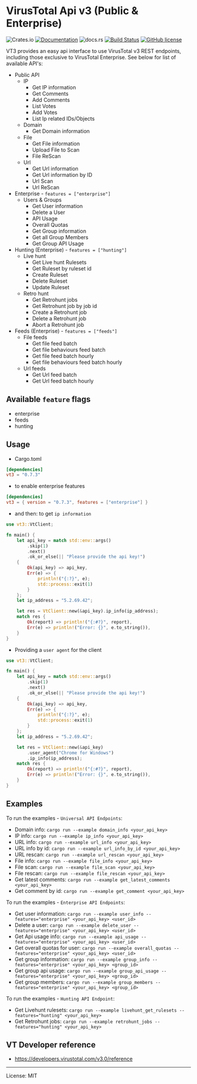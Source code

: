 # VirusTotal Api v3 (Public & Enterprise)
![Crates.io](https://img.shields.io/crates/v/vt3)
[![Documentation](https://docs.rs/vt3/badge.svg)](https://docs.rs/vt3)
![docs.rs](https://img.shields.io/docsrs/vt3/latest)
[![Build Status](https://travis-ci.com/marirs/vt3-rs.svg?branch=main)](https://travis-ci.com/marirs/vt3-rs)
[![GitHub license](https://img.shields.io/github/license/marirs/vt3-rs)](https://github.com/marirs/vt3-rs/blob/main/LICENSE)

VT3 provides an easy api interface to use VirusTotal v3 REST endpoints, 
including those exclusive to VirusTotal Enterprise. See below for list of available API's:  

- Public API
  - IP
    - Get IP information
    - Get Comments
    - Add Comments
    - List Votes
    - Add Votes
    - List Ip related IDs/Objects
  - Domain
    - Get Domain information
  - File
    - Get File information
    - Upload File to Scan
    - File ReScan
  - Url  
    - Get Url information
    - Get Url information by ID
    - Url Scan
    - Url ReScan
- Enterprise - `features = ["enterprise"]`
  - Users & Groups
    - Get User information
    - Delete a User
    - API Usage
    - Overall Quotas
    - Get Group information
    - Get all Group Members
    - Get Group API Usage
- Hunting (Enterprise) - `features = ["hunting"]`
  - Live hunt
    - Get Live hunt Rulesets
    - Get Ruleset by ruleset id
    - Create Ruleset
    - Delete Ruleset
    - Update Ruleset  
  - Retro hunt  
    - Get Retrohunt jobs
    - Get Retrohunt job by job id
    - Create a Retrohunt job
    - Delete a Retrohunt job
    - Abort a Retrohunt job
- Feeds (Enterprise) - `features = ["feeds"]`
  - File feeds
    - Get file feed batch
    - Get file behaviours feed batch  
    - Get file feed batch hourly
    - Get file behaviours feed batch hourly
  - Url feeds
    - Get Url feed batch
    - Get Url feed batch hourly

## Available `feature` flags
- enterprise
- feeds
- hunting

## Usage
- Cargo.toml
```toml
[dependencies]
vt3 = "0.7.3"
```

- to enable enterprise features
```toml
[dependencies]
vt3 = { version = "0.7.3", features = ["enterprise"] }
```

- and then: to get `ip information`
```rust
use vt3::VtClient;

fn main() {
    let api_key = match std::env::args()
        .skip(1)
        .next()
        .ok_or_else(|| "Please provide the api key!")
    {
        Ok(api_key) => api_key,
        Err(e) => {
            println!("{:?}", e);
            std::process::exit(1)
        }
    };
    let ip_address = "5.2.69.42";

    let res = VtClient::new(&api_key).ip_info(ip_address);
    match res {
        Ok(report) => println!("{:#?}", report),
        Err(e) => println!("Error: {}", e.to_string()),
    }
}
```
- Providing a `user agent` for the client

```rust
use vt3::VtClient;

fn main() {
    let api_key = match std::env::args()
        .skip(1)
        .next()
        .ok_or_else(|| "Please provide the api key!")
    {
        Ok(api_key) => api_key,
        Err(e) => {
            println!("{:?}", e);
            std::process::exit(1)
        }
    };
    let ip_address = "5.2.69.42";

    let res = VtClient::new(&api_key)
        .user_agent("Chrome for Windows")
        .ip_info(ip_address);
    match res {
        Ok(report) => println!("{:#?}", report),
        Err(e) => println!("Error: {}", e.to_string()),
    }
}
```

## Examples
To run the examples - `Universal API Endpoints`:
- Domain info: `cargo run --example domain_info <your_api_key>`
- IP info: `cargo run --example ip_info <your_api_key>`
- URL info: `cargo run --example url_info <your_api_key>`
- URL info by id: `cargo run --example url_info_by_id <your_api_key>`
- URL rescan: `cargo run --example url_rescan <your_api_key>`
- File info: `cargo run --example file_info <your_api_key>`
- File scan: `cargo run --example file_scan <your_api_key>`
- File rescan: `cargo run --example file_rescan <your_api_key>`
- Get latest comments: `cargo run --example get_latest_comments <your_api_key>`
- Get comment by id: `cargo run --example get_comment <your_api_key>`

To run the examples - `Enterprise API Endpoints`:
- Get user information: `cargo run --example user_info --features="enterprise" <your_api_key> <user_id>`
- Delete a user: `cargo run --example delete_user --features="enterprise" <your_api_key> <user_id>`
- Get Api usage info: `cargo run --example api_usage --features="enterprise" <your_api_key> <user_id>`
- Get overall quotas for user: `cargo run --example overall_quotas --features="enterprise" <your_api_key> <user_id>`
- Get group information: `cargo run --example group_info --features="enterprise" <your_api_key> <group_id>`
- Get group api usage: `cargo run --example group_api_usage --features="enterprise" <your_api_key> <group_id>`
- Get group members: `cargo run --example group_members --features="enterprise" <your_api_key> <group_id>`
 
To run the examples - `Hunting API Endpoint`: 
- Get Livehunt rulesets: `cargo run --example livehunt_get_rulesets --features="hunting" <your_api_key>`
- Get Retrohunt jobs: `cargo run --example retrohunt_jobs --features="hunting" <your_api_key>`

## VT Developer reference

- https://developers.virustotal.com/v3.0/reference

---
License: MIT

